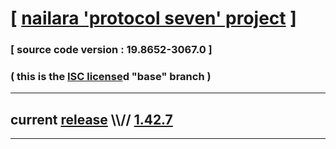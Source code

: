 
# [ [nailara 'protocol seven' project](http://src.nailara.net/) ]

### [ source code version : 19.8652-3067.0 ]

### ( this is the [ISC license](license)d "base" branch )
---
## current [release](https://github.com/anotherlink/nailara/releases) \\\\// [1.42.7](https://github.com/anotherlink/nailara/releases/tag/1.42.7)
---
